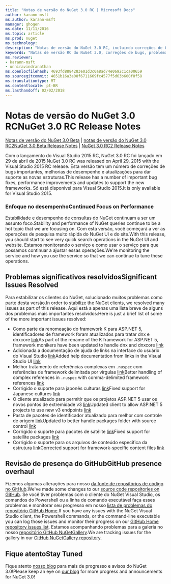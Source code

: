 ```yaml
---
title: "Notas de versão do NuGet 3.0 RC | Microsoft Docs"
author: karann-msft
ms.author: karann-msft
manager: ghogen
ms.date: 11/11/2016
ms.topic: article
ms.prod: nuget
ms.technology: 
description: "Notas de versão do NuGet 3.0 RC, incluindo correções de bugs, problemas conhecidos, recursos adicionados e DCRs."
keywords: "Notas de versão RC do NuGet 3.0, correções de bugs, problemas conhecidos, adicionaram recursos, DCRs"
ms.reviewer:
- karann-msft
- unniravindranathan
ms.openlocfilehash: 4693fd8884283e01d3c0a8ad74e0692c1ca00659
ms.sourcegitcommit: 4651b16a3a08f6711669fc4577f5d63b600f8f58
ms.translationtype: MT
ms.contentlocale: pt-BR
ms.lasthandoff: 02/02/2018
---
```

# <a name="nuget-30-rc-release-notes"></a><span data-ttu-id="db0a4-104">Notas de versão do NuGet 3.0 RC</span><span class="sxs-lookup"><span data-stu-id="db0a4-104">NuGet 3.0 RC Release Notes</span></span>

<span data-ttu-id="db0a4-105">[Notas de versão do NuGet 3.0 Beta](../release-notes/nuget-3.0-beta.md) | [notas de versão do NuGet 3.0 RC2](../release-notes/nuget-3.0-RC2.md)</span><span class="sxs-lookup"><span data-stu-id="db0a4-105">[NuGet 3.0 Beta Release Notes](../release-notes/nuget-3.0-beta.md) | [NuGet 3.0 RC2 Release Notes](../release-notes/nuget-3.0-RC2.md)</span></span>

<span data-ttu-id="db0a4-106">Com o lançamento do Visual Studio 2015 RC, NuGet 3.0 RC foi lançado em 29 de abril de 2015.</span><span class="sxs-lookup"><span data-stu-id="db0a4-106">NuGet 3.0 RC was released on April 29, 2015 with the Visual Studio 2015 RC release.</span></span> <span data-ttu-id="db0a4-107">Esta versão tem um número de correções de bugs importantes, melhorias de desempenho e atualizações para dar suporte as novas estruturas.</span><span class="sxs-lookup"><span data-stu-id="db0a4-107">This release has a number of important bug fixes, performance improvements and updates to support the new frameworks.</span></span>  <span data-ttu-id="db0a4-108">Só está disponível para Visual Studio 2015.</span><span class="sxs-lookup"><span data-stu-id="db0a4-108">It is only available for Visual Studio 2015.</span></span>

### <a name="continued-focus-on-performance"></a><span data-ttu-id="db0a4-109">Enfoque no desempenho</span><span class="sxs-lookup"><span data-stu-id="db0a4-109">Continued Focus on Performance</span></span>

<span data-ttu-id="db0a4-110">Estabilidade e desempenho de consultas do NuGet continuam a ser um assunto foco.</span><span class="sxs-lookup"><span data-stu-id="db0a4-110">Stability and performance of NuGet queries continue to be a hot topic that we are focusing on.</span></span>  <span data-ttu-id="db0a4-111">Com esta versão, você começará a ver as operações de pesquisa muito rápida do NuGet UI e do site.</span><span class="sxs-lookup"><span data-stu-id="db0a4-111">With this release, you should start to see very quick search operations in the NuGet UI and website.</span></span>  <span data-ttu-id="db0a4-112">Estamos monitorando o serviço e como usar o serviço para que possamos continuar a ajustar essas operações.</span><span class="sxs-lookup"><span data-stu-id="db0a4-112">We're monitoring the service and how you use the service so that we can continue to tune these operations.</span></span>

## <a name="significant-issues-resolved"></a><span data-ttu-id="db0a4-113">Problemas significativos resolvidos</span><span class="sxs-lookup"><span data-stu-id="db0a4-113">Significant Issues Resolved</span></span>

<span data-ttu-id="db0a4-114">Para estabilizar os clientes do NuGet, solucionado muitos problemas como parte desta versão.</span><span class="sxs-lookup"><span data-stu-id="db0a4-114">In order to stabilize the NuGet clients, we resolved many issues as part of this release.</span></span>  <span data-ttu-id="db0a4-115">Aqui está a apenas uma lista breve de alguns dos problemas mais importantes resolvidos:</span><span class="sxs-lookup"><span data-stu-id="db0a4-115">Here is just a brief list of some of the more important issues resolved:</span></span>

* <span data-ttu-id="db0a4-116">Como parte da renomeação do framework K para ASP.NET 5, identificadores de framework foram atualizados para tratar dnx e dnxcore [link](https://github.com/NuGet/Home/issues/215)</span><span class="sxs-lookup"><span data-stu-id="db0a4-116">As part of the rename of the K framework for ASP.NET 5, framework monikers have been updated to handle dnx and dnxcore [link](https://github.com/NuGet/Home/issues/215)</span></span>
* <span data-ttu-id="db0a4-117">Adicionada a documentação de ajuda de links na interface do usuário do Visual Studio [link](https://github.com/NuGet/Home/issues/232)</span><span class="sxs-lookup"><span data-stu-id="db0a4-117">Added help documentation from links in the Visual Studio UI [link](https://github.com/NuGet/Home/issues/232)</span></span>
* <span data-ttu-id="db0a4-118">Melhor tratamento de referências complexas em `.nuspec` com referências de framework delimitada por vírgulas [link](https://github.com/NuGet/Home/issues/276)</span><span class="sxs-lookup"><span data-stu-id="db0a4-118">Better handling of complex references in `.nuspec` with comma-delimited framework references [link](https://github.com/NuGet/Home/issues/276)</span></span>
* <span data-ttu-id="db0a4-119">Corrigido o suporte para japonês culturas [link](https://github.com/NuGet/Home/issues/253)</span><span class="sxs-lookup"><span data-stu-id="db0a4-119">Fixed support for Japanese cultures [link](https://github.com/NuGet/Home/issues/253)</span></span>
* <span data-ttu-id="db0a4-120">O cliente atualizado para permitir que os projetos ASP.NET 5 usar os novos pontos de extremidade v3 [link](https://github.com/NuGet/Home/issues/219)</span><span class="sxs-lookup"><span data-stu-id="db0a4-120">Updated client to allow ASP.NET 5 projects to use new v3 endpoints [link](https://github.com/NuGet/Home/issues/219)</span></span>
* <span data-ttu-id="db0a4-121">Pasta de pacotes de identificador atualizado para melhor com controle de origem [link](https://github.com/NuGet/Home/issues/56)</span><span class="sxs-lookup"><span data-stu-id="db0a4-121">Updated to better handle packages folder with source control [link](https://github.com/NuGet/Home/issues/56)</span></span>
* <span data-ttu-id="db0a4-122">Corrigido o suporte para pacotes de satélite [link](https://github.com/NuGet/Home/issues/17)</span><span class="sxs-lookup"><span data-stu-id="db0a4-122">Fixed support for satellite packages [link](https://github.com/NuGet/Home/issues/17)</span></span>
* <span data-ttu-id="db0a4-123">Corrigido o suporte para os arquivos de conteúdo específica da estrutura [link](https://github.com/NuGet/Home/issues/18)</span><span class="sxs-lookup"><span data-stu-id="db0a4-123">Corrected support for framework-specific content files [link](https://github.com/NuGet/Home/issues/18)</span></span>

## <a name="github-presence-overhaul"></a><span data-ttu-id="db0a4-124">Revisão de presença do GitHub</span><span class="sxs-lookup"><span data-stu-id="db0a4-124">GitHub presence overhaul</span></span>

<span data-ttu-id="db0a4-125">Fizemos algumas alterações para nosso [da fonte de repositórios de código no GitHub](http://github.com/nuget/home).</span><span class="sxs-lookup"><span data-stu-id="db0a4-125">We've made some changes to our [source code repositories on GitHub](http://github.com/nuget/home).</span></span>  <span data-ttu-id="db0a4-126">Se você tiver problemas com o cliente do NuGet Visual Studio, os comandos do Powershell ou a linha de comando executável faça esses problemas e monitorar seu progresso em nosso [lista de problemas do repositório GitHub Home](http://github.com/nuget/home/issues).</span><span class="sxs-lookup"><span data-stu-id="db0a4-126">If you have any issues with the NuGet Visual Studio client, the Powershell commands, or the command-line executable you can log those issues and monitor their progress on our [GitHub Home repository issues list](http://github.com/nuget/home/issues).</span></span>  <span data-ttu-id="db0a4-127">Estamos acompanhando problemas para a galeria no nosso [repositório GitHub NuGetGallery](http://github.com/nuget/NuGetGallery/issues).</span><span class="sxs-lookup"><span data-stu-id="db0a4-127">We are tracking issues for the gallery in our [GitHub NuGetGallery repository](http://github.com/nuget/NuGetGallery/issues).</span></span>


## <a name="stay-tuned"></a><span data-ttu-id="db0a4-128">Fique atento</span><span class="sxs-lookup"><span data-stu-id="db0a4-128">Stay Tuned</span></span>

<span data-ttu-id="db0a4-129">Fique atento [nosso blog](http://blog.nuget.org) para mais de progresso e avisos do NuGet 3.0!</span><span class="sxs-lookup"><span data-stu-id="db0a4-129">Please keep an eye on [our blog](http://blog.nuget.org) for more progress and announcements for NuGet 3.0!</span></span>